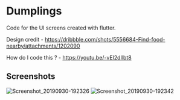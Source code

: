 # Dumplings

Code for the UI screens created with flutter.

Design credit - https://dribbble.com/shots/5556684-Find-food-nearby/attachments/1202090

How do I code this ? - https://youtu.be/-vEl2dIlbt8

## Screenshots

![Screenshot_20190930-192326](https://user-images.githubusercontent.com/8137504/65902944-1cacb600-e3d9-11e9-81c1-b0f0bd3631fa.png)
![Screenshot_20190930-192342](https://user-images.githubusercontent.com/8137504/65902945-1cacb600-e3d9-11e9-8d8a-4f90cd58a250.png)
